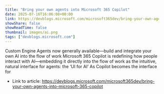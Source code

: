 ```yaml
---
title: "Bring your own agents into Microsoft 365 Copilot"
date: 2025-07-16T16:06:08+00:00
link: https://devblogs.microsoft.com/microsoft365dev/bring-your-own-agents-into-microsoft-365-copilot
showShare: false
showReadTime: false
thumbnail: images/ai.png
tags: ["devblogs.microsoft.com"]
---
```

Custom Engine Agents now generally available—build and integrate your own AI into the flow of work Microsoft 365 Copilot is redefining how people interact with AI—embedding it directly into the flow of work as the intuitive, natural interface for agents: the ‘UI for AI’ As Copilot becomes the interface for

- Link to article: https://devblogs.microsoft.com/microsoft365dev/bring-your-own-agents-into-microsoft-365-copilot
